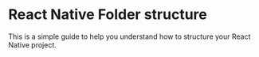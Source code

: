 # React Native Folder structure

This is a simple guide to help you understand how to structure your React Native project.
